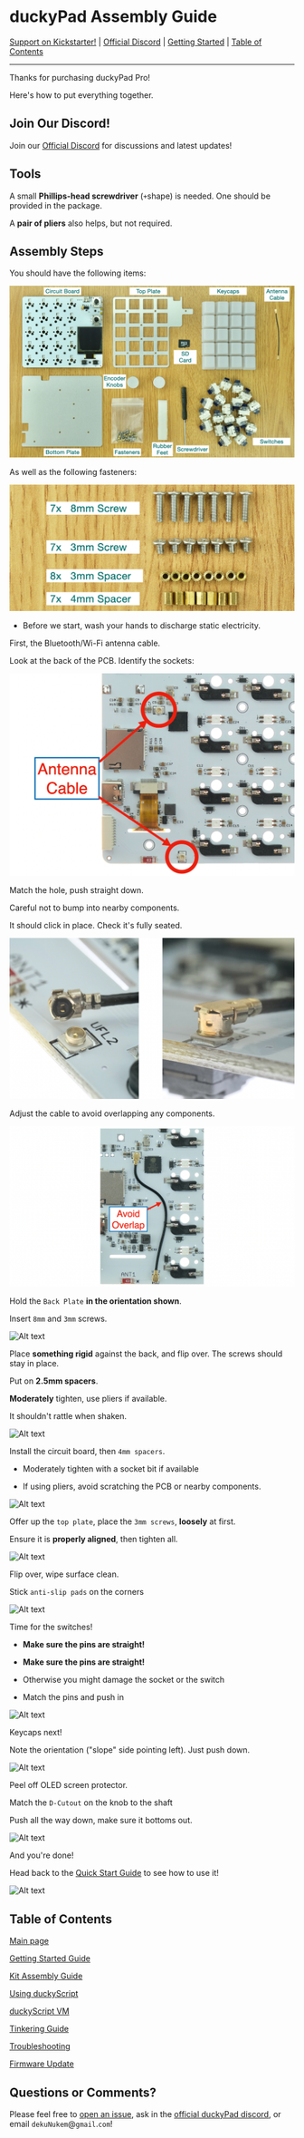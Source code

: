 # duckyPad Assembly Guide

[Support on Kickstarter!](https://www.kickstarter.com/projects/dekunukem/duckypad-pro-advanced-macro-scripting-beyond-qmk-via) | [Official Discord](https://discord.gg/4sJCBx5) | [Getting Started](./doc/getting_started.md) | [Table of Contents](#table-of-contents)

------

Thanks for purchasing duckyPad Pro!

Here's how to put everything together.

## Join Our Discord!

Join our [Official Discord](https://discord.gg/4sJCBx5) for discussions and latest updates!

## Tools

A small **Phillips-head screwdriver** (`+`shape) is needed. One should be provided in the package.

A **pair of pliers** also helps, but not required.

## Assembly Steps

You should have the following items:

![Alt text](../resources/photos/instructions/items.png)

As well as the following fasteners:

![Alt text](../resources/photos/instructions/fast.png)

* Before we start, wash your hands to discharge static electricity.

First, the Bluetooth/Wi-Fi antenna cable.

Look at the back of the PCB. Identify the sockets:

![Alt text](../resources/photos/instructions/ant.png)

Match the hole, push straight down.

Careful not to bump into nearby components.

It should click in place. Check it's fully seated.

![Alt text](../resources/photos/instructions/ufl.png)

Adjust the cable to avoid overlapping any components.

![Alt text](../resources/photos/instructions/overlap.png)


Hold the `Back Plate` **in the orientation shown**.

Insert `8mm` and `3mm` screws.

![Alt text](../resources/photos/instructions/backscrew.png)

Place **something rigid** against the back, and flip over. The screws should stay in place.

Put on **2.5mm spacers**.

**Moderately** tighten, use pliers if available.

It shouldn't rattle when shaken.

![Alt text](../resources/photos/instructions/3mm.jpeg)

Install the circuit board, then `4mm spacers`.

* Moderately tighten with a socket bit if available

* If using pliers, avoid scratching the PCB or nearby components.

![Alt text](../resources/photos/instructions/4mm.png)

Offer up the `top plate`, place the `3mm screws`, **loosely** at first.

Ensure it is **properly aligned**, then tighten all.

![Alt text](../resources/photos/instructions/top.png)

Flip over, wipe surface clean.

Stick `anti-slip pads` on the corners

![Alt text](../resources/photos/instructions/feet.png)

Time for the switches!

* **Make sure the pins are straight!**

* **Make sure the pins are straight!** 

* Otherwise you might damage the socket or the switch

* Match the pins and push in

![Alt text](../resources/photos/instructions/pins.png)

Keycaps next!

Note the orientation ("slope" side pointing left). Just push down.

![Alt text](../resources/photos/instructions/caps.jpeg)

Peel off OLED screen protector.

Match the `D-Cutout` on the knob to the shaft

Push all the way down, make sure it bottoms out.

![Alt text](../resources/photos/instructions/knob.jpeg)

And you're done!

Head back to the [Quick Start Guide](./getting_started.md) to see how to use it!

![Alt text](../resources/photos/instructions/done.jpeg)

## Table of Contents

[Main page](../README.md)

[Getting Started Guide](getting_started.md)

[Kit Assembly Guide](kit_assembly.md)

[Using duckyScript](duckyscript_info.md)

[duckyScript VM](bytecode_vm.md)

[Tinkering Guide](tinkering_guide.md)

[Troubleshooting](troubleshooting.md)

[Firmware Update](fw_update.md)

## Questions or Comments?

Please feel free to [open an issue](https://github.com/dekuNukem/duckypad-pro/issues), ask in the [official duckyPad discord](https://discord.gg/4sJCBx5), or email `dekuNukem`@`gmail`.`com`!
